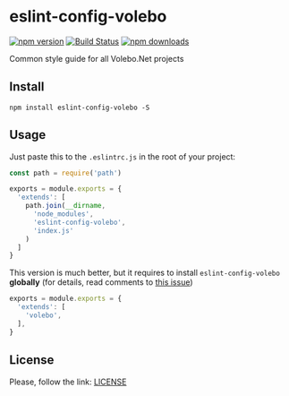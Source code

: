 # eslint-config-volebo

[![npm version](https://img.shields.io/npm/v/eslint-config-volebo.svg)](https://www.npmjs.com/package/eslint-config-volebo)
[![Build Status](https://travis-ci.org/volebo/eslint-config-volebo.svg?branch=master)](https://travis-ci.org/volebo/eslint-config-volebo)
[![npm downloads](https://img.shields.io/npm/dm/eslint-config-volebo.svg)](https://www.npmjs.com/package/eslint-config-volebo)

Common style guide for all Volebo.Net projects

## Install

```shell
npm install eslint-config-volebo -S
```

## Usage

Just paste this to the `.eslintrc.js` in the root of your project:

```javascript
const path = require('path')

exports = module.exports = {
  'extends': [
    path.join(__dirname,
      'node_modules',
      'eslint-config-volebo',
      'index.js'
    )
  ]
}
```

This version is much better, but it requires to install `eslint-config-volebo` **globally**
(for details, read comments to [this issue](https://github.com/eslint/eslint/issues/3458))

```javascript
exports = module.exports = {
  'extends': [
    'volebo',
  ],
}
```

## License

Please, follow the link: [LICENSE](LICENSE)
